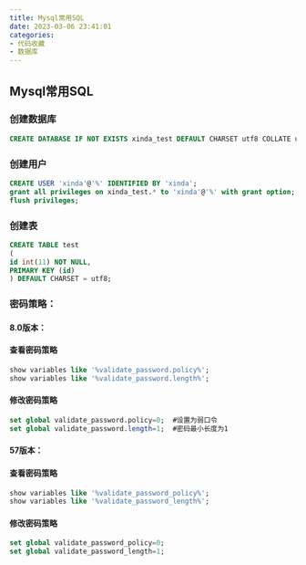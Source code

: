 ```yaml
---
title: Mysql常用SQL
date: 2023-03-06 23:41:01
categories:
- 代码收藏
- 数据库
---
```


## Mysql常用SQL
### 创建数据库
```sql
CREATE DATABASE IF NOT EXISTS xinda_test DEFAULT CHARSET utf8 COLLATE utf8_general_ci;
```
### 创建用户
```sql
CREATE USER 'xinda'@'%' IDENTIFIED BY 'xinda';
grant all privileges on xinda_test.* to 'xinda'@'%' with grant option;
flush privileges;
```

### 创建表
```sql
CREATE TABLE test
(
id int(11) NOT NULL,
PRIMARY KEY (id)
) DEFAULT CHARSET = utf8;
```

### 密码策略：
#### 8.0版本：
#### 查看密码策略
```sql
show variables like '%validate_password.policy%';
show variables like '%validate_password.length%';
```
#### 修改密码策略
```sql
set global validate_password.policy=0;  #设置为弱口令
set global validate_password.length=1;  #密码最小长度为1
```

#### 57版本：
#### 查看密码策略
```sql
show variables like '%validate_password_policy%';
show variables like '%validate_password_length%';
```
#### 修改密码策略
```sql
set global validate_password_policy=0;
set global validate_password_length=1;
```